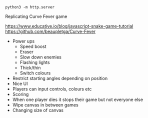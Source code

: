 `python3 -m http.server`

Replicating Curve Fever game

https://www.educative.io/blog/javascript-snake-game-tutorial
https://github.com/beaupletga/Curve-Fever

- Power ups
    - Speed boost
    - Eraser
    - Slow down enemies
    - Flashing lights
    - Thick/thin
    - Switch colours
- Restrict starting angles depending on position
- Nice UI
- Players can input controls, colours etc
- Scoring
- When one player dies it stops their game but not everyone else
- Wipe canvas in between games
- Changing size of canvas
